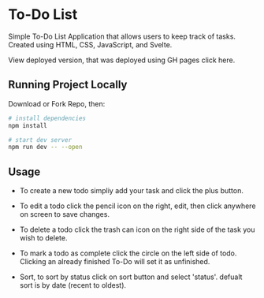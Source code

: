 # To-Do List

Simple To-Do List Application that allows users to keep track of tasks. Created using HTML, CSS, JavaScript, and Svelte.

View deployed version, that was deployed using GH pages click here.

## Running Project Locally

Download or Fork Repo, then:

```bash
# install dependencies
npm install

# start dev server
npm run dev -- --open
```

## Usage

- To create a new todo simpliy add your task and click the plus button.

- To edit a todo click the pencil icon on the right, edit, then click anywhere on screen to save changes.

- To delete a todo click the trash can icon on the right side of the task you wish to delete.

- To mark a todo as complete click the circle on the left side of todo. Clicking an already finished To-Do will set it as unfinished. 

- Sort, to sort by status click on sort button and select 'status'. defualt sort is by date (recent to oldest).
